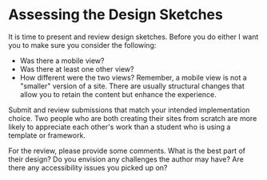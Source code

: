 # Assessing the Design Sketches

It is time to present and review design sketches. Before you do either I want you to make sure you consider the following:

- Was there a mobile view?
- Was there at least one other view?
- How different were the two views? Remember, a mobile view is not a "smaller" version of a site. There are usually structural changes that allow you to retain the content but enhance the experience.

Submit and review submissions that match your intended implementation choice. Two people who are both creating their sites from scratch are more likely to appreciate each other's work than a student who is using a template or framework.

For the review, please provide some comments. What is the best part of their design? Do you envision any challenges the author may have? Are there any accessibility issues you picked up on? 
